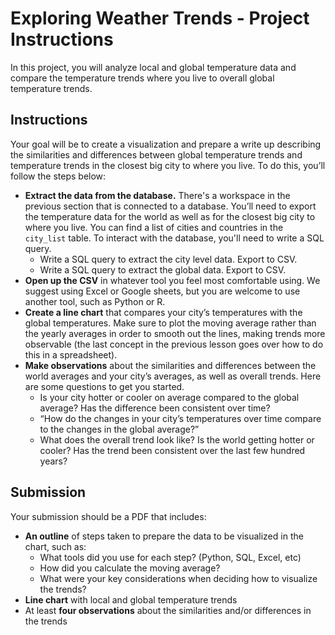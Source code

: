 # Exploring Weather Trends - Project Instructions

In this project, you will analyze local and global temperature data and compare the temperature trends where you live to overall global temperature trends.


## Instructions

Your goal will be to create a visualization and prepare a write up describing the similarities and differences between global temperature trends and temperature trends in the closest big city to where you live. To do this, you’ll follow the steps below:  
* **Extract the data from the database.** There's a workspace in the previous section that is connected to a database. You’ll need to export the temperature data for the world as well as for the closest big city to where you live. You can find a list of cities and countries in the `city_list` table. To interact with the database, you'll need to write a SQL query.  
    - Write a SQL query to extract the city level data. Export to CSV.  
    - Write a SQL query to extract the global data. Export to CSV.  
* **Open up the CSV** in whatever tool you feel most comfortable using. We suggest using Excel or Google sheets, but you are welcome to use another tool, such as Python or R.  
* **Create a line chart** that compares your city’s temperatures with the global temperatures. Make sure to plot the moving average rather than the yearly averages in order to smooth out the lines, making trends more observable (the last concept in the previous lesson goes over how to do this in a spreadsheet).  
* **Make observations** about the similarities and differences between the world averages and your city’s averages, as well as overall trends. Here are some questions to get you started.  
    - Is your city hotter or cooler on average compared to the global average? Has the difference been consistent over time?  
    - “How do the changes in your city’s temperatures over time compare to the changes in the global average?”  
    - What does the overall trend look like? Is the world getting hotter or cooler? Has the trend been consistent over the last few hundred years?



## Submission
Your submission should be a PDF that includes:

* **An outline** of steps taken to prepare the data to be visualized in the chart, such as:  
    - What tools did you use for each step? (Python, SQL, Excel, etc)  
    - How did you calculate the moving average?  
    - What were your key considerations when deciding how to visualize the trends?  
* **Line chart** with local and global temperature trends
* At least **four observations** about the similarities and/or differences in the trends
